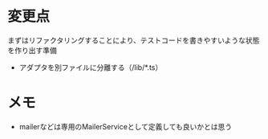 # 変更点

まずはリファクタリングすることにより、テストコードを書きやすいような状態を作り出す準備

- アダプタを別ファイルに分離する（/lib/*.ts）

# メモ

- mailerなどは専用のMailerServiceとして定義しても良いかとは思う

